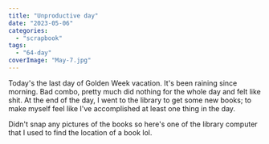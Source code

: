 ```yaml
---
title: "Unproductive day"
date: "2023-05-06"
categories: 
  - "scrapbook"
tags: 
  - "64-day"
coverImage: "May-7.jpg"
---
```

<!--more-->

Today's the last day of Golden Week vacation. It's been raining since morning. Bad combo, pretty much did nothing for the whole day and felt like shit. At the end of the day, I went to the library to get some new books; to make myself feel like I've accomplished at least one thing in the day.

Didn't snap any pictures of the books so here's one of the library computer that I used to find the location of a book lol.
